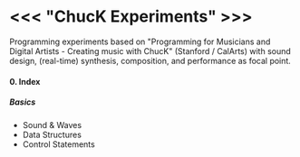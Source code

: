 # <<< "ChucK Experiments" >>>

Programming experiments based on "Programming for Musicians and Digital Artists - Creating music with ChucK" (Stanford / CalArts) with sound design, (real-time) synthesis, composition, and performance as focal point.


#### 0. Index
##### Basics
- Sound & Waves
- Data Structures
- Control Statements
